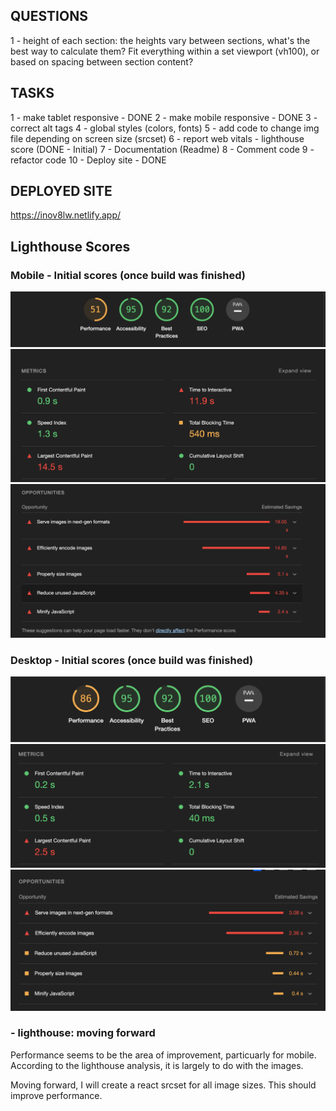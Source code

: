 ## QUESTIONS

1 - height of each section: the heights vary between sections, what's the best way to calculate them? Fit everything within a set viewport (vh100), or based on spacing between section content?

## TASKS

1 - make tablet responsive - DONE
2 - make mobile responsive - DONE
3 - correct alt tags 
4 - global styles (colors, fonts)
5 - add code to change img file depending on screen size (srcset)
6 - report web vitals - lighthouse score (DONE - Initial)
7 - Documentation (Readme)
8 - Comment code
9 - refactor code
10 - Deploy site - DONE

## DEPLOYED SITE

https://inov8lw.netlify.app/ 


## Lighthouse Scores

### Mobile - Initial scores (once build was finished)
![InitialLighthouseOverall](public/images/lighthouseSummaryInitialMobile.png)
![InitialLighthouseMetrics](public/images/lighthouseMetricsInitialMobile.png)
![InitialLighthouseOpportunities](public/images/lighthousePerformanceInitialMobile.png)

### Desktop - Initial scores (once build was finished)

![InitialLighthouseOverall](public/images/lighthouseSummaryInitialDesktop.png)
![InitialLighthouseMetrics](public/images/lighthouseMetricsInitialDesktop.png)
![InitialLighthouseOpportunities](public/images/lighthouseOpportunitiesInitialDesktop.png)

### - lighthouse: moving forward

Performance seems to be the area of improvement, particuarly for mobile. According to the lighthouse analysis, it is largely to do with the images. 

Moving forward, I will create a react srcset for all image sizes. This should improve performance. 